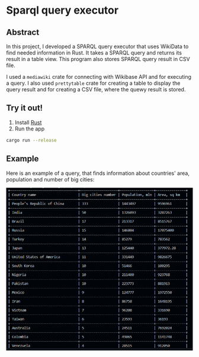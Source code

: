 # Sparql query executor

## Abstract
In this project, I developed a SPARQL query executor that uses WikiData to find needed information in Rust. It takes a SPARQL query and returns its result in a table view. This program also stores SPARQL query result in CSV file.

I used a `mediawiki` crate for connecting with Wikibase API and for executing a query. 
I also used `prettytable` crate for creating a table to display the query result and for creating a CSV file, where the quewy result is stored.

## Try it out!

1. Install [Rust](https://rustup.rs/)
2. Run the app
```bash
cargo run --release
```

## Example

Here is an example of a query, that finds information about countries' area, population and number of big cities:

![res](Image/SPARQL.png)
